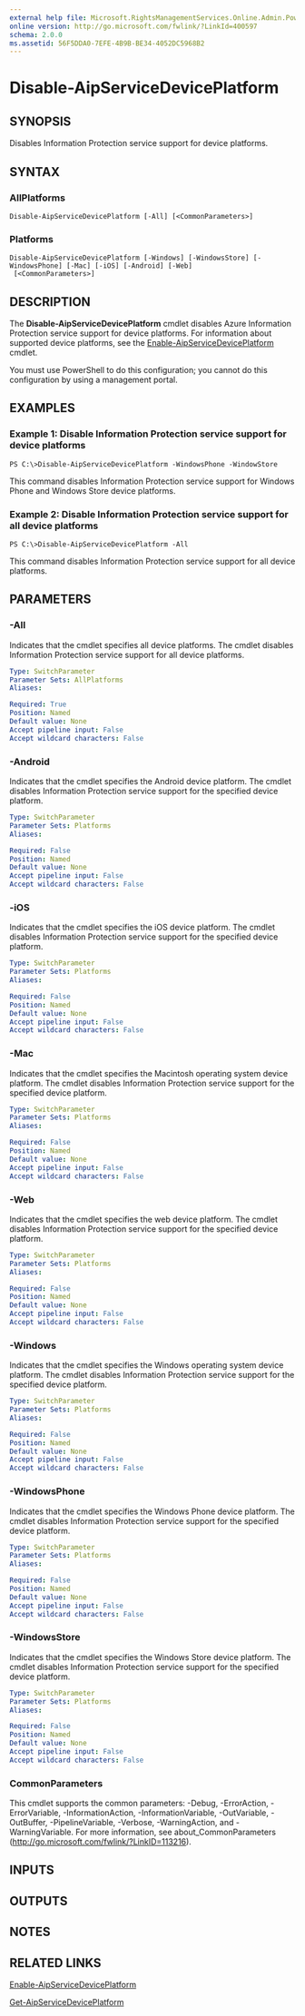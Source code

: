 ```yaml
---
external help file: Microsoft.RightsManagementServices.Online.Admin.PowerShell.dll-Help.xml
online version: http://go.microsoft.com/fwlink/?LinkId=400597
schema: 2.0.0
ms.assetid: 56F5DDA0-7EFE-4B9B-BE34-4052DC5968B2
---
```


# Disable-AipServiceDevicePlatform

## SYNOPSIS
Disables Information Protection service support for device platforms.

## SYNTAX

### AllPlatforms
```
Disable-AipServiceDevicePlatform [-All] [<CommonParameters>]
```

### Platforms
```
Disable-AipServiceDevicePlatform [-Windows] [-WindowsStore] [-WindowsPhone] [-Mac] [-iOS] [-Android] [-Web]
 [<CommonParameters>]
```

## DESCRIPTION
The **Disable-AipServiceDevicePlatform** cmdlet disables Azure Information Protection service support for device platforms. For information about supported device platforms, see the [Enable-AipServiceDevicePlatform](./Enable-AipServiceDevicePlatform.md) cmdlet.

You must use PowerShell to do this configuration; you cannot do this configuration by using a management portal.

## EXAMPLES

### Example 1: Disable Information Protection service support for device platforms
```
PS C:\>Disable-AipServiceDevicePlatform -WindowsPhone -WindowStore
```

This command disables Information Protection service support for Windows Phone and Windows Store device platforms.

### Example 2: Disable Information Protection service support for all device platforms
```
PS C:\>Disable-AipServiceDevicePlatform -All
```

This command disables Information Protection service support for all device platforms.

## PARAMETERS

### -All
Indicates that the cmdlet specifies all device platforms. The cmdlet disables Information Protection service support for all device platforms.

```yaml
Type: SwitchParameter
Parameter Sets: AllPlatforms
Aliases:

Required: True
Position: Named
Default value: None
Accept pipeline input: False
Accept wildcard characters: False
```

### -Android
Indicates that the cmdlet specifies the Android device platform. The cmdlet disables Information Protection service support for the specified device platform.

```yaml
Type: SwitchParameter
Parameter Sets: Platforms
Aliases:

Required: False
Position: Named
Default value: None
Accept pipeline input: False
Accept wildcard characters: False
```

### -iOS
Indicates that the cmdlet specifies the iOS device platform. The cmdlet disables Information Protection service support for the specified device platform.

```yaml
Type: SwitchParameter
Parameter Sets: Platforms
Aliases:

Required: False
Position: Named
Default value: None
Accept pipeline input: False
Accept wildcard characters: False
```

### -Mac
Indicates that the cmdlet specifies the Macintosh operating system device platform. The cmdlet disables Information Protection service support for the specified device platform.

```yaml
Type: SwitchParameter
Parameter Sets: Platforms
Aliases:

Required: False
Position: Named
Default value: None
Accept pipeline input: False
Accept wildcard characters: False
```

### -Web
Indicates that the cmdlet specifies the web device platform. The cmdlet disables Information Protection service support for the specified device platform.

```yaml
Type: SwitchParameter
Parameter Sets: Platforms
Aliases:

Required: False
Position: Named
Default value: None
Accept pipeline input: False
Accept wildcard characters: False
```

### -Windows
Indicates that the cmdlet specifies the Windows operating system device platform. The cmdlet disables Information Protection service support for the specified device platform.

```yaml
Type: SwitchParameter
Parameter Sets: Platforms
Aliases:

Required: False
Position: Named
Default value: None
Accept pipeline input: False
Accept wildcard characters: False
```

### -WindowsPhone
Indicates that the cmdlet specifies the Windows Phone device platform. The cmdlet disables Information Protection service support for the specified device platform.

```yaml
Type: SwitchParameter
Parameter Sets: Platforms
Aliases:

Required: False
Position: Named
Default value: None
Accept pipeline input: False
Accept wildcard characters: False
```

### -WindowsStore
Indicates that the cmdlet specifies the Windows Store device platform. The cmdlet disables Information Protection service support for the specified device platform.

```yaml
Type: SwitchParameter
Parameter Sets: Platforms
Aliases:

Required: False
Position: Named
Default value: None
Accept pipeline input: False
Accept wildcard characters: False
```

### CommonParameters
This cmdlet supports the common parameters: -Debug, -ErrorAction, -ErrorVariable, -InformationAction, -InformationVariable, -OutVariable, -OutBuffer, -PipelineVariable, -Verbose, -WarningAction, and -WarningVariable. For more information, see about_CommonParameters (http://go.microsoft.com/fwlink/?LinkID=113216).

## INPUTS

## OUTPUTS

## NOTES

## RELATED LINKS

[Enable-AipServiceDevicePlatform](./Enable-AipServiceDevicePlatform.md)

[Get-AipServiceDevicePlatform](./Get-AipServiceDevicePlatform.md)
